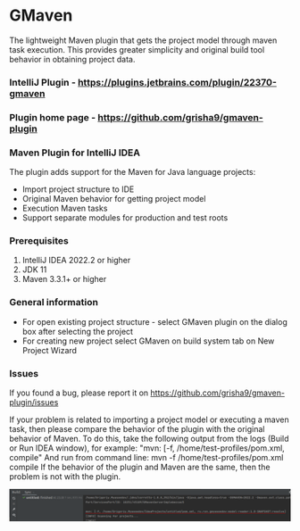 GMaven
==================

The lightweight Maven plugin that gets the project model through maven task execution.
This provides greater simplicity and original build tool behavior in obtaining project data.

### IntelliJ Plugin - https://plugins.jetbrains.com/plugin/22370-gmaven
### Plugin home page - https://github.com/grisha9/gmaven-plugin


### Maven Plugin for IntelliJ IDEA

The plugin adds support for the Maven for Java language projects:
 - Import project structure to IDE
 - Original Maven behavior for getting project model
 - Execution Maven tasks 
 - Support separate modules for production and test roots


### Prerequisites

1. IntelliJ IDEA 2022.2 or higher
2. JDK 11
3. Maven 3.3.1+  or higher


### General information

- For open existing project structure - select GMaven plugin on the dialog box after selecting the project
- For creating new project select GMaven on build system tab on New Project Wizard


### Issues
If you found a bug, please report it on https://github.com/grisha9/gmaven-plugin/issues

If your problem is related to importing a project model or executing a maven task, 
then please compare the behavior of the plugin with the original behavior of Maven.
To do this, take the following output from the logs (Build or Run IDEA window), 
for example: "mvn: [-f, /home/test-profiles/pom.xml, compile"
And run from command line: mvn -f /home/test-profiles/pom.xml compile
If the behavior of the plugin and Maven are the same, then the problem is not with the plugin.

![issue-import.png](issue-import.png)

